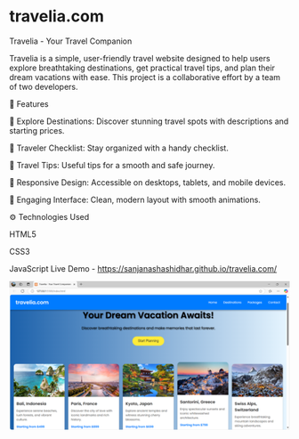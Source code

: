 # travelia.com
Travelia - Your Travel Companion

Travelia is a simple, user-friendly travel website designed to help users explore breathtaking destinations, get practical travel tips, and plan their dream vacations with ease. This project is a collaborative effort by a team of two developers.

🚀 Features

🌆 Explore Destinations: Discover stunning travel spots with descriptions and starting prices.

🧳 Traveler Checklist: Stay organized with a handy checklist.

📝 Travel Tips: Useful tips for a smooth and safe journey.

📱 Responsive Design: Accessible on desktops, tablets, and mobile devices.

🎨 Engaging Interface: Clean, modern layout with smooth animations.

⚙️ Technologies Used

HTML5

CSS3

JavaScript
Live Demo - https://sanjanashashidhar.github.io/travelia.com/

![image alt](https://github.com/sanjanashashidhar/travelia.com/blob/e7dc5b06f295fee93ee2c7e19f90ac09745e38d0/11.png)

